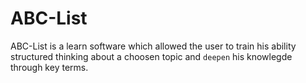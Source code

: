 # ABC-List
ABC-List is a learn software which allowed the user to train his ability structured thinking about a choosen topic and `deepen` his knowlegde through key terms.
